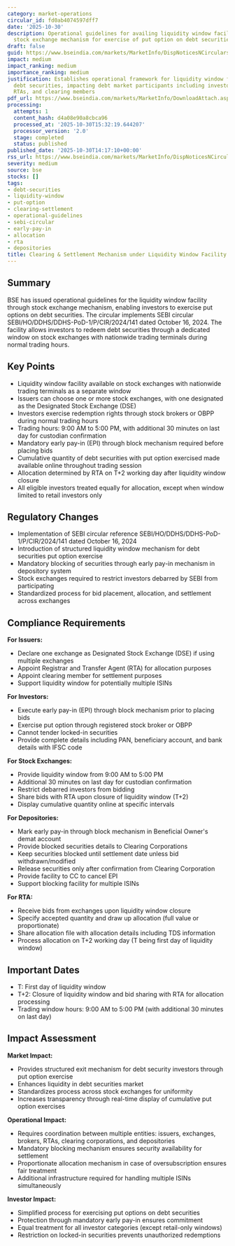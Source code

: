 ```yaml
---
category: market-operations
circular_id: fd0ab4074597dff7
date: '2025-10-30'
description: Operational guidelines for availing liquidity window facility through
  stock exchange mechanism for exercise of put option on debt securities.
draft: false
guid: https://www.bseindia.com/markets/MarketInfo/DispNoticesNCirculars.aspx?Noticeid={35600BC1-8FA5-4C97-AC3D-2A0D0628A7F2}&noticeno=20251030-56&dt=10/30/2025&icount=56&totcount=57&flag=0
impact: medium
impact_ranking: medium
importance_ranking: medium
justification: Establishes operational framework for liquidity window facility for
  debt securities, impacting debt market participants including investors, brokers,
  RTAs, and clearing members
pdf_url: https://www.bseindia.com/markets/MarketInfo/DownloadAttach.aspx?id=20251030-56&attachedId=90361855-fa97-4e8c-8c33-f670260b5337
processing:
  attempts: 1
  content_hash: d4a08e90a8cbca96
  processed_at: '2025-10-30T15:32:19.644207'
  processor_version: '2.0'
  stage: completed
  status: published
published_date: '2025-10-30T14:17:10+00:00'
rss_url: https://www.bseindia.com/markets/MarketInfo/DispNoticesNCirculars.aspx?Noticeid={35600BC1-8FA5-4C97-AC3D-2A0D0628A7F2}&noticeno=20251030-56&dt=10/30/2025&icount=56&totcount=57&flag=0
severity: medium
source: bse
stocks: []
tags:
- debt-securities
- liquidity-window
- put-option
- clearing-settlement
- operational-guidelines
- sebi-circular
- early-pay-in
- allocation
- rta
- depositories
title: Clearing & Settlement Mechanism under Liquidity Window Facility for Debt Securities
---
```


## Summary

BSE has issued operational guidelines for the liquidity window facility through stock exchange mechanism, enabling investors to exercise put options on debt securities. The circular implements SEBI circular SEBI/HO/DDHS/DDHS-PoD-1/P/CIR/2024/141 dated October 16, 2024. The facility allows investors to redeem debt securities through a dedicated window on stock exchanges with nationwide trading terminals during normal trading hours.

## Key Points

- Liquidity window facility available on stock exchanges with nationwide trading terminals as a separate window
- Issuers can choose one or more stock exchanges, with one designated as the Designated Stock Exchange (DSE)
- Investors exercise redemption rights through stock brokers or OBPP during normal trading hours
- Trading hours: 9:00 AM to 5:00 PM, with additional 30 minutes on last day for custodian confirmation
- Mandatory early pay-in (EPI) through block mechanism required before placing bids
- Cumulative quantity of debt securities with put option exercised made available online throughout trading session
- Allocation determined by RTA on T+2 working day after liquidity window closure
- All eligible investors treated equally for allocation, except when window limited to retail investors only

## Regulatory Changes

- Implementation of SEBI circular reference SEBI/HO/DDHS/DDHS-PoD-1/P/CIR/2024/141 dated October 16, 2024
- Introduction of structured liquidity window mechanism for debt securities put option exercise
- Mandatory blocking of securities through early pay-in mechanism in depository system
- Stock exchanges required to restrict investors debarred by SEBI from participating
- Standardized process for bid placement, allocation, and settlement across exchanges

## Compliance Requirements

**For Issuers:**
- Declare one exchange as Designated Stock Exchange (DSE) if using multiple exchanges
- Appoint Registrar and Transfer Agent (RTA) for allocation purposes
- Appoint clearing member for settlement purposes
- Support liquidity window for potentially multiple ISINs

**For Investors:**
- Execute early pay-in (EPI) through block mechanism prior to placing bids
- Exercise put option through registered stock broker or OBPP
- Cannot tender locked-in securities
- Provide complete details including PAN, beneficiary account, and bank details with IFSC code

**For Stock Exchanges:**
- Provide liquidity window from 9:00 AM to 5:00 PM
- Additional 30 minutes on last day for custodian confirmation
- Restrict debarred investors from bidding
- Share bids with RTA upon closure of liquidity window (T+2)
- Display cumulative quantity online at specific intervals

**For Depositories:**
- Mark early pay-in through block mechanism in Beneficial Owner's demat account
- Provide blocked securities details to Clearing Corporations
- Keep securities blocked until settlement date unless bid withdrawn/modified
- Release securities only after confirmation from Clearing Corporation
- Provide facility to CC to cancel EPI
- Support blocking facility for multiple ISINs

**For RTA:**
- Receive bids from exchanges upon liquidity window closure
- Specify accepted quantity and draw up allocation (full value or proportionate)
- Share allocation file with allocation details including TDS information
- Process allocation on T+2 working day (T being first day of liquidity window)

## Important Dates

- T: First day of liquidity window
- T+2: Closure of liquidity window and bid sharing with RTA for allocation processing
- Trading window hours: 9:00 AM to 5:00 PM (with additional 30 minutes on last day)

## Impact Assessment

**Market Impact:**
- Provides structured exit mechanism for debt security investors through put option exercise
- Enhances liquidity in debt securities market
- Standardizes process across stock exchanges for uniformity
- Increases transparency through real-time display of cumulative put option exercises

**Operational Impact:**
- Requires coordination between multiple entities: issuers, exchanges, brokers, RTAs, clearing corporations, and depositories
- Mandatory blocking mechanism ensures security availability for settlement
- Proportionate allocation mechanism in case of oversubscription ensures fair treatment
- Additional infrastructure required for handling multiple ISINs simultaneously

**Investor Impact:**
- Simplified process for exercising put options on debt securities
- Protection through mandatory early pay-in ensures commitment
- Equal treatment for all investor categories (except retail-only windows)
- Restriction on locked-in securities prevents unauthorized redemptions